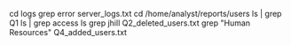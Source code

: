 cd logs
grep error server_logs.txt
cd /home/analyst/reports/users
ls | grep Q1
ls | grep access
ls
grep jhill Q2_deleted_users.txt
grep "Human Resources" Q4_added_users.txt
